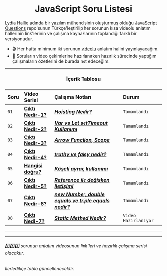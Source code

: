 <h1 align="center">JavaScript Soru Listesi</h1>
<p>
Lydia Hallie adında bir yazılım mühendisinin oluşturmuş olduğu <a href="https://github.com/lydiahallie/javascript-questions">JavaScript Questions</a> repo'sunun Türkçe'leştirilip her sorunun kısa videolu anlatım hallerinin link'lerinin ve çalışma kaynaklarının toplandığı farklı bir versiyonudur.
</p>

- :clapper: Her hafta minimum iki sorunun <a href="https://www.youtube.com/c/OzanTekin">videolu</a> anlatım halini yayınlayacağım.
- :pencil: Soruların video çekimlerine hazırlanırken hazırlık sürecinde yaptığım çalışmaların özetlerini de burada not edeceğim.

<hr/>

<h3 align="center"> İçerik Tablosu <h3>

| Soru | Video Serisi                | Çalışma Notları                | Durum     
| :-------- | :------------------------- | :------------------------- | :------- 
| `01` |  **[Çıktı Nedir-1?](https://youtu.be/GSVvqtEa2MY)** | ***[Hoisting Nedir?](https://github.com/ozantekin/javascript-sorular/tree/main/Sorular/01_Cikti_Nedir)*** | `Tamamlandı` 
| `02` | **[Çıktı Nedir-2?](https://youtu.be/tBYI4-t_vcY)** | ***[Var vs Let setTimeout Kullanımı](https://github.com/ozantekin/javascript-sorular/tree/main/Sorular/02-Cikti_Nedir)*** | `Tamamlandı`
| `03` | **[Çıktı Nedir-3?](https://youtu.be/x6sLesK6Tvo)** | ***[Arrow Function, Scope](https://github.com/ozantekin/javascript-sorular/tree/main/Sorular/03-Cikti_Nedir)*** | `Tamamlandı`
| `04` | **[Çıktı Nedir-4?](https://www.youtube.com/watch?v=YxUubV1gcvg&ab_channel=OzanTekin)** | ***[truthy ve falsy nedir?](https://github.com/ozantekin/javascript-sorular/tree/main/Sorular/04_Cikti_Nedir)*** | `Tamamlandı`
| `05` | **[Hangisi doğru?](https://www.youtube.com/watch?v=ZIqVzSf3zY0&ab_channel=OzanTekin)** | ***[Köşeli ayraç kullanımı](https://github.com/ozantekin/javascript-sorular/tree/main/Sorular/05_Hangisi_Dogru)*** | `Tamamlandı`
| `06` | **[Çıktı Nedir-5?](https://youtu.be/YF3w553Uo-Q)** | ***[Reference ile değişken iletişimi](https://github.com/ozantekin/javascript-sorular/tree/main/Sorular/06-Cikti_Nedir)*** | `Tamamlandı`
| `07` | **[Çıktı Nedir-6?](https://www.youtube.com/watch?v=uZ8X7U_BLl4&ab_channel=OzanTekin)** | ***[new Number, double equals ve triple equals nedir?](https://github.com/ozantekin/javascript-sorular/tree/main/Sorular/07_Cikti_Nedir)*** | `Tamamlandı`
| `08` | **[Çıktı Nedi-7?]()** | ***[Static Method Nedir?](https://github.com/ozantekin/javascript-sorular/tree/main/Sorular/08_Cikti_Nedir)*** | `Video Hazırlanıyor`

<hr/>
<hr/>

###### :one::five::five: sorunun anlatım videosunun link'leri ve hazırlık çalışma serisi olacaktır.  
###### İlerledikçe tablo güncellenecektir.